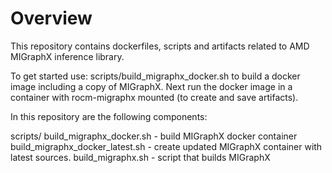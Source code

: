 # Overview
This repository contains dockerfiles, scripts and artifacts related to
AMD MIGraphX inference library.

To get started use:
   scripts/build_migraphx_docker.sh
to build a docker image including a copy of MIGraphX.  Next run the docker
image in a container with rocm-migraphx mounted (to create and save artifacts).

In this repository are the following components:

   scripts/
      build_migraphx_docker.sh - build MIGraphX docker container
      build_migraphx_docker_latest.sh - create updated MIGraphX container with latest sources.
      build_migraphx.sh - script that builds MIGraphX
